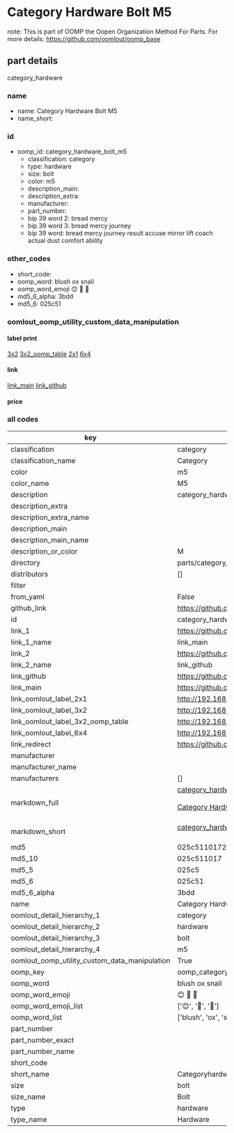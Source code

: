 # Category Hardware Bolt M5  

note: This is part of OOMP the Oopen Organization Method For Parts. For more details: https://github.com/oomlout/oomp_base

##  part details
  



category_hardware



### name
* name: Category Hardware Bolt M5
* name_short: 
### id
* oomp_id: category_hardware_bolt_m5
  * classification: category
  * type: hardware
  * size: bolt
  * color: m5
  * description_main: 
  * description_extra: 
  * manufacturer: 
  * part_number: 
  * bip 39 word 2: bread mercy
  * bip 39 word 3: bread mercy journey
  * bip 39 word: bread mercy journey result accuse mirror lift coach actual dust comfort ability

### other_codes
* short_code: 
* oomp_word: blush ox snail
* oomp_word_emoji :blush: :ox: :snail:
* md5_6_alpha: 3bdd
* md5_6: 025c51






### oomlout_oomp_utility_custom_data_manipulation
#### label print
[3x2](http://192.168.1.245:1112/?label=oomp%203bdd)
[3x2_oomp_table](http://192.168.1.108:1112/?label=oomp%203bdd)
[2x1](http://192.168.1.242:1112/?label=oomp%203bdd)
[6x4](http://192.168.1.55:1112/?label=oomp%203bdd)    

#### link

[link_main](https://github.com/oomlout/oomlout_oomp_version_1_messy/tree/main/parts/category_hardware_bolt_m5) [link_github](https://github.com/oomlout/oomlout_oomp_version_1_messy/tree/main/parts/category_hardware_bolt_m5)                             

#### price







### all codes 
| key | value |  
| --- | --- |  
| classification | category |  
| classification_name | Category |  
| color | m5 |  
| color_name | M5 |  
| description | category_hardware |  
| description_extra |  |  
| description_extra_name |  |  
| description_main |  |  
| description_main_name |  |  
| description_or_color | M  |  
| directory | parts/category_hardware_bolt_m5 |  
| distributors | [] |  
| filter |  |  
| from_yaml | False |  
| github_link | https://github.com/oomlout/oomlout_oomp_part_src/tree/main/parts/category_hardware_bolt_m5 |  
| id | category_hardware_bolt_m5 |  
| link_1 | https://github.com/oomlout/oomlout_oomp_version_1_messy/tree/main/parts/category_hardware_bolt_m5 |  
| link_1_name | link_main |  
| link_2 | https://github.com/oomlout/oomlout_oomp_version_1_messy/tree/main/parts/category_hardware_bolt_m5 |  
| link_2_name | link_github |  
| link_github | https://github.com/oomlout/oomlout_oomp_version_1_messy/tree/main/parts/category_hardware_bolt_m5 |  
| link_main | https://github.com/oomlout/oomlout_oomp_version_1_messy/tree/main/parts/category_hardware_bolt_m5 |  
| link_oomlout_label_2x1 | http://192.168.1.242:1112/?label=oomp%203bdd |  
| link_oomlout_label_3x2 | http://192.168.1.245:1112/?label=oomp%203bdd |  
| link_oomlout_label_3x2_oomp_table | http://192.168.1.108:1112/?label=oomp%203bdd |  
| link_oomlout_label_6x4 | http://192.168.1.55:1112/?label=oomp%203bdd |  
| link_redirect | https://github.com/oomlout/oomlout_oomp_version_1_messy/tree/main/parts/category_hardware_bolt_m5 |  
| manufacturer |  |  
| manufacturer_name |  |  
| manufacturers | [] |  
| markdown_full | [category_hardware_bolt_m5](none)<br>[](none)<br>[Category Hardware Bolt M5](none)<br><br> |  
| markdown_short | [category_hardware_bolt_m5](none)<br><br> |  
| md5 | 025c5110172cb02e3600db7cf0e2d0db |  
| md5_10 | 025c511017 |  
| md5_5 | 025c5 |  
| md5_6 | 025c51 |  
| md5_6_alpha | 3bdd |  
| name | Category Hardware Bolt M5 |  
| oomlout_detail_hierarchy_1 | category |  
| oomlout_detail_hierarchy_2 | hardware |  
| oomlout_detail_hierarchy_3 | bolt |  
| oomlout_detail_hierarchy_4 | m5 |  
| oomlout_oomp_utility_custom_data_manipulation | True |  
| oomp_key | oomp_category_hardware_bolt_m5 |  
| oomp_word | blush ox snail |  
| oomp_word_emoji | :blush: :ox: :snail: |  
| oomp_word_emoji_list | [':blush:', ':ox:', ':snail:'] |  
| oomp_word_list | ['blush', 'ox', 'snail'] |  
| part_number |  |  
| part_number_exact |  |  
| part_number_name |  |  
| short_code |  |  
| short_name | Categoryhardware |  
| size | bolt |  
| size_name | Bolt |  
| type | hardware |  
| type_name | Hardware |  
